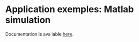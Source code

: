 # Application exemples: Matlab simulation

Documentation is available [here](https://www.docs.niryo.com/applications/ned/source/tutorials/simulation_ned_matlab).
